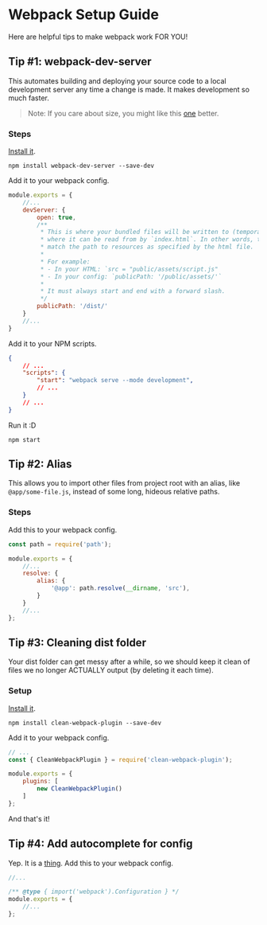 # Webpack Setup Guide
Here are helpful tips to make webpack work FOR YOU!

## Tip #1: webpack-dev-server
This automates building and deploying your source code to a local development server any time a change is made. It makes development so much faster.

> Note: If you care about size, you might like this [one](https://github.com/shellscape/webpack-plugin-serve) better.

### Steps
[Install it](https://github.com/webpack/webpack-dev-server).
```
npm install webpack-dev-server --save-dev
```

Add it to your webpack config.
```js
module.exports = {
    //...
    devServer: {
        open: true,
        /**
         * This is where your bundled files will be written to (temporarily), and
         * where it can be read from by `index.html`. In other words, this should
         * match the path to resources as specified by the html file.
         * 
         * For example:
         * - In your HTML: `src = "public/assets/script.js"
         * - In your config: `publicPath: '/public/assets/'`
         * 
         * It must always start and end with a forward slash.
         */
        publicPath: '/dist/'
    }
    //...
}
```

Add it to your NPM scripts.
```json
{
    // ...
    "scripts": {
        "start": "webpack serve --mode development",
        // ...
    }
    // ...
}
```

Run it :D
```
npm start
```

## Tip #2: Alias
This allows you to import other files from project root with an alias, like `@app/some-file.js`, instead of some long, hideous relative paths.

### Steps
Add this to your webpack config.
```js
const path = require('path');

module.exports = {
    //...
    resolve: {
        alias: {
            '@app': path.resolve(__dirname, 'src'),
        }
    }
    //...
};
```

## Tip #3: Cleaning dist folder
Your dist folder can get messy after a while, so we should keep it clean of files we no longer ACTUALLY output (by deleting it each time).

### Setup
[Install it](https://webpack.js.org/guides/output-management/#cleaning-up-the-dist-folder).
```
npm install clean-webpack-plugin --save-dev
```

Add it to your webpack config.
```js
// ...
const { CleanWebpackPlugin } = require('clean-webpack-plugin');

module.exports = {
    plugins: [
        new CleanWebpackPlugin()
    ]
};
```

And that's it!

## Tip #4: Add autocomplete for config
Yep. It is a [thing](https://joshuatz.com/posts/2020/vscode-intellisense-autocomplete-for-webpack-config-files/#solution-a-use-typescript-definition). Add this to your webpack config.
```js
//...

/** @type { import('webpack').Configuration } */
module.exports = {
    //...
};
```

